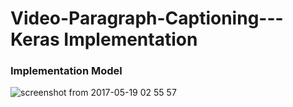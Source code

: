 # Video-Paragraph-Captioning---Keras Implementation

### Implementation Model

![screenshot from 2017-05-19 02 55 57](https://cloud.githubusercontent.com/assets/11591804/26229271/e9ae2956-3c40-11e7-8328-205e26c82a55.png)
